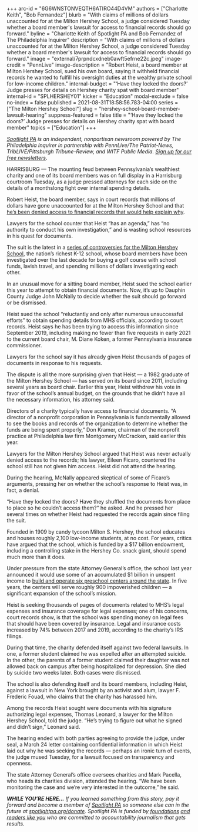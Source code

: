 +++
arc-id = "6G6WNSTONVEQTH6ATIRO44D4VM"
authors = ["Charlotte Keith", "Bob Fernandez"]
blurb = "With claims of millions of dollars unaccounted for at the Milton Hershey School, a judge considered Tuesday whether a board member's lawsuit for access to financial records should go forward."
byline = "Charlotte Keith of Spotlight PA and Bob Fernandez of The Philadelphia Inquirer"
description = "With claims of millions of dollars unaccounted for at the Milton Hershey School, a judge considered Tuesday whether a board member's lawsuit for access to financial records should go forward."
image = "external/7prpndcxdneb0awft5efrne22c.jpeg"
image-credit = "PennLive"
image-description = "Robert Heist, a board member at Milton Hershey School, sued his own board, saying it withheld financial records he wanted to fulfill his oversight duties at the wealthy private school for low-income children."
internal-budget = "‘Have they locked the doors?’ Judge presses for details on Hershey charity spat with board member"
internal-id = "SPLHERSHEY01"
kicker = "Education"
modal-exclude = false
no-index = false
published = 2021-08-31T18:58:56.783-04:00
series = ["The Milton Hershey School"]
slug = "hershey-school-board-member-lawsuit-hearing"
suppress-featured = false
title = "‘Have they locked the doors?’ Judge presses for details on Hershey charity spat with board member"
topics = ["Education"]
+++

<a href="https://www.spotlightpa.org/"><i>Spotlight PA</i></a><i> is an independent, nonpartisan newsroom powered by The Philadelphia Inquirer in partnership with PennLive/The Patriot-News, TribLIVE/Pittsburgh Tribune-Review, and WITF Public Media. </i><a href="https://www.spotlightpa.org/newsletters"><i>Sign up for our free newsletters</i></a><i>.</i>

HARRISBURG — The mounting feud between Pennsylvania’s wealthiest charity and one of its board members was on full display in a Harrisburg courtroom Tuesday, as a judge pressed attorneys for each side on the details of a monthslong fight over internal spending details.

Robert Heist, the board member, says in court records that millions of dollars have gone unaccounted for at the Milton Hershey School and that <a href="https://www.spotlightpa.org/news/2021/04/pa-milton-hershey-school-board-member-lawsuit-financial-records/" target="_blank">he’s been denied access to financial records that would help explain why</a>.

Lawyers for the school counter that Heist “has an agenda,” has “no authority to conduct his own investigation,” and is wasting school resources in his quest for documents.

<script src="https://www.spotlightpa.org/embed.js" async></script><div data-spl-embed-version="1" data-spl-src="https://www.spotlightpa.org/embeds/newsletter/"></div>

The suit is the latest in a <a href="https://www.spotlightpa.org/news/2021/06/pa-milton-hershey-school-students-scholarships-debt-investigation/" target="_blank">series of controversies for the Milton Hershey School</a>, the nation’s richest K-12 school, whose board members have been investigated over the last decade for buying a golf course with school funds, lavish travel, and spending millions of dollars investigating each other.

In an unusual move for a sitting board member, Heist sued the school earlier this year to attempt to obtain financial documents. Now, it’s up to Dauphin County Judge John McNally to decide whether the suit should go forward or be dismissed.

Heist sued the school “reluctantly and only after numerous unsuccessful efforts” to obtain spending details from MHS officials, according to court records. Heist says he has been trying to access this information since September 2019, including making no fewer than five requests in early 2021 to the current board chair, M. Diane Koken, a former Pennsylvania insurance commissioner.

Lawyers for the school say it has already given Heist thousands of pages of documents in response to his requests.

The dispute is all the more surprising given that Heist — a 1982 graduate of the Milton Hershey School — has served on its board since 2011, including several years as board chair. Earlier this year, Heist withdrew his vote in favor of the school’s annual budget, on the grounds that he didn’t have all the necessary information, his attorney said.

Directors of a charity typically have access to financial documents. “A director of a nonprofit corporation in Pennsylvania is fundamentally allowed to see the books and records of the organization to determine whether the funds are being spent properly,” Don Kramer, chairman of the nonprofit practice at Philadelphia law firm Montgomery McCracken, said earlier this year.

Lawyers for the Milton Hershey School argued that Heist was never actually denied access to the records; his lawyer, Eileen Ficaro, countered the school still has not given him access. Heist did not attend the hearing.

During the hearing, McNally appeared skeptical of some of Ficaro’s arguments, pressing her on whether the school’s response to Heist was, in fact, a denial.

“Have they locked the doors? Have they shuffled the documents from place to place so he couldn’t access them?” he asked. And he pressed her several times on whether Heist had requested the records again since filing the suit.

Founded in 1909 by candy tycoon Milton S. Hershey, the school educates and houses roughly 2,100 low-income students, at no cost. For years, critics have argued that the school, which is funded by a $17 billion endowment, including a controlling stake in the Hershey Co. snack giant, should spend much more than it does.

Under pressure from the state Attorney General’s office, the school last year announced it would use some of an accumulated $1 billion in unspent income to <a href="https://www.spotlightpa.org/news/2020/10/pa-hershey-school-dauphin-county-education-centers/" target="_blank">build and operate six preschool centers around the state</a>. In five years, the centers will serve roughly 900 impoverished children — a significant expansion of the school’s mission.

Heist is seeking thousands of pages of documents related to MHS’s legal expenses and insurance coverage for legal expenses; one of his concerns, court records show, is that the school was spending money on legal fees that should have been covered by insurance. Legal and insurance costs increased by 74% between 2017 and 2019, according to the charity’s IRS filings.

<script src="https://www.spotlightpa.org/embed.js" async></script><div data-spl-embed-version="1" data-spl-src="https://www.spotlightpa.org/embeds/donate/?teaser_text=If%20you%20learned%20something%20from%20this%20report%2C%20pay%20it%20forward%20and%20become%20a%20member%20of%20Spotlight%20PA%20so%20someone%20else%20can%20in%20the%20future."></div>

During that time, the charity defended itself against two federal lawsuits. In one, a former student claimed he was expelled after an attempted suicide. In the other, the parents of a former student claimed their daughter was not allowed back on campus after being hospitalized for depression. She died by suicide two weeks later. Both cases were dismissed.

The school is also defending itself and its board members, including Heist, against a lawsuit in New York brought by an activist and alum, lawyer F. Frederic Fouad, who claims that the charity has harassed him.

Among the records Heist sought were documents with his signature authorizing legal expenses, Thomas Leonard, a lawyer for the Milton Hershey School, told the judge. “He’s trying to figure out what he signed and didn’t sign,” Leonard said.

The hearing ended with both parties agreeing to provide the judge, under seal, a March 24 letter containing confidential information in which Heist laid out why he was seeking the records — perhaps an ironic turn of events, the judge mused Tuesday, for a lawsuit focused on transparency and openness.

The state Attorney General’s office oversees charities and Mark Pacella, who heads its charities division, attended the hearing. “We have been monitoring the case and we’re very interested in the outcome,” he said.

<i><b>WHILE YOU’RE HERE...</b></i><i> If you learned something from this story, pay it forward and become a member of </i><a href="https://www.spotlightpa.org/"><i>Spotlight PA</i></a><i> so someone else can in the future at </i><a href="https://www.spotlightpa.org/donate"><i>spotlightpa.org/donate</i></a><i>. Spotlight PA is funded by</i><a href="https://www.spotlightpa.org/support"><i> foundations</i></a><i> </i><a href="https://www.spotlightpa.org/support"><i>and readers like you</i></a><i> who are committed to accountability journalism that gets results.</i>
